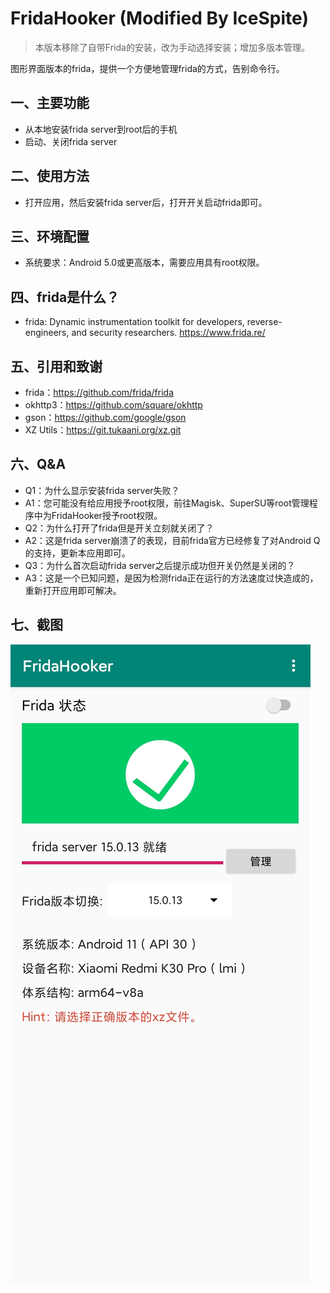 # FridaHooker (Modified By IceSpite)
> 本版本移除了自带Frida的安装，改为手动选择安装；增加多版本管理。

图形界面版本的frida，提供一个方便地管理frida的方式，告别命令行。

## 一、主要功能
- 从本地安装frida server到root后的手机
- 启动、关闭frida server

## 二、使用方法
- 打开应用，然后安装frida server后，打开开关启动frida即可。

## 三、环境配置
- 系统要求：Android 5.0或更高版本，需要应用具有root权限。

## 四、frida是什么？
- frida: Dynamic instrumentation toolkit for developers, reverse-engineers, and security researchers.  https://www.frida.re/

## 五、引用和致谢
- frida：https://github.com/frida/frida
- okhttp3：https://github.com/square/okhttp
- gson：https://github.com/google/gson
- XZ Utils：https://git.tukaani.org/xz.git

## 六、Q&A
- Q1：为什么显示安装frida server失败？
- A1：您可能没有给应用授予root权限，前往Magisk、SuperSU等root管理程序中为FridaHooker授予root权限。
- Q2：为什么打开了frida但是开关立刻就关闭了？
- A2：这是frida server崩溃了的表现，目前frida官方已经修复了对Android Q的支持，更新本应用即可。
- Q3：为什么首次启动frida server之后提示成功但开关仍然是关闭的？
- A3：这是一个已知问题，是因为检测frida正在运行的方法速度过快造成的，重新打开应用即可解决。

## 七、截图
<img src="img/demo.jpg" />
